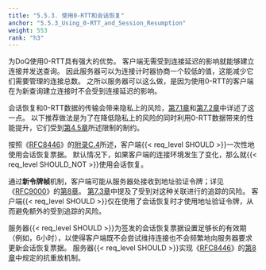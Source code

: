 ```yaml
---
title: "5.5.3. 使用0-RTT和会话恢复"
anchor: "5.5.3_Using_0-RTT_and_Session_Resumption"
weight: 553
rank: "h3"
---
```


为DoQ使用0-RTT具有强大的优势。
客户端无需受到连接延迟的影响就能够建立连接并发送查询。
因此服务器可以为连接计时器协商一个较低的值，这能减少它们需要管理的连接总数。
之所以服务器可以这么做，是因为使用0-RTT的客户端在为新查询建立连接时不会受到连接延迟的影响。

会话恢复和0-RTT数据的传输会带来隐私上的风险，[第7.1章](#7.1_Privacy_Issues_with_0-RTT_data)和[第7.2章](#7.2_Privacy_Issues_with_Session_Resumption)中详述了这一点。
以下推荐做法是为了在降低隐私上的风险的同时利用0-RTT数据带来的性能提升，它们受到[第4.5章](#4.5_Session_Resumption_and_0-RTT)所述限制的制约。

按照《[RFC8446](https://www.rfc-editor.org/info/rfc8446)》的[附录C.4](https://www.rfc-editor.org/rfc/rfc8446#appendix-C.4)所述，客户端{{< req_level SHOULD >}}一次性地使用会话恢复票据。
默认情况下，如果客户端的连接环境发生了变化，那么就{{< req_level SHOULD_NOT >}}使用会话恢复。

通过**新令牌帧**机制，客户端可能从服务器处接收到地址验证令牌；详见《[RFC9000](../RFC9000_Chinese_Simplified)》的[第8章](../RFC9000_Chinese_Simplified/#8_Address_Validation)。
[第7.3章](#7.3_Privacy_Issues_with_Address_Validation_Tokens)中提及了受到对这种关联进行的追踪的风险。
客户端{{< req_level SHOULD >}}仅在使用了会话恢复时才使用地址验证令牌，从而避免额外的受到追踪的风险。

服务器{{< req_level SHOULD >}}为签发的会话恢复票据设置足够长的有效期（例如，6小时），以使得客户端既不会尝试维持连接也不会频繁地向服务器要求更新会话恢复票据。
服务器{{< req_level SHOULD >}}实现《[RFC8446](https://www.rfc-editor.org/info/rfc8446)》的[第8章](https://www.rfc-editor.org/rfc/rfc8446#section-8)中规定的抗重放机制。
